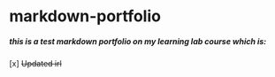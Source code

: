 # markdown-portfolio
##### this is a test markdown portfolio on my learning lab course which is:
[x] <del>Updated irl</del>
